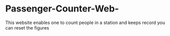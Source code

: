 # Passenger-Counter-Web-
This website enables one to count people in a station and keeps record
you can reset the figures
